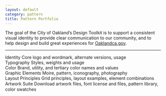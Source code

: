 ```yaml
---
layout: default
category: pattern
title: Pattern Portfolio
---
```


<p class="about-that">The goal of the City of Oakland’s Design Toolkit is to support a consistent visual identity to provide clear communication to our community, and to help design and build great experiences for <a href="oaklandca.gov">Oaklandca.gov</a>.</p>

<hr>

<div class="grid-row">
	<div class="toolkit-section one-half">
		<a class="toolkit-section-link">
			Identity
		</a>
		Core logo and wordmark, alternate versions, usage
	</div>
	<div class="toolkit-section one-half">
		<a class="toolkit-section-link">
			Typography
		</a>
		Styles, weights and usage
	</div>
	<div class="toolkit-section one-half">
		<a class="toolkit-section-link">
			Color
		</a>
		Brand, utility, and tertiary color names and values
	</div>
	<div class="toolkit-section one-half">
		<a class="toolkit-section-link">
			Graphic Elements
		</a>
		Moire, pattern, iconography, photography
	</div>
	<div class="toolkit-section one-half">
		<a class="toolkit-section-link">
			Layout Principles
		</a>
		Grid principles, layout examples, element combinations
	</div>
	<div class="toolkit-section one-half">
		<a class="toolkit-section-link">
			Artwork Suite
		</a>
		Download artwork ﬁles, font license and ﬁles, pattern library, color swatches
	</div>
</div>